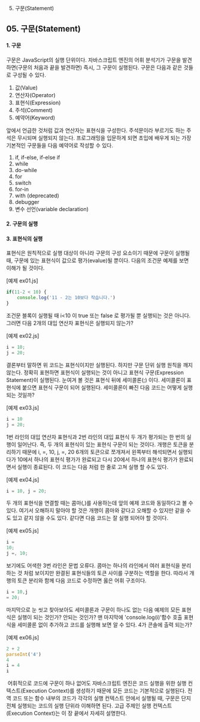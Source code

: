 05. 구문(Statement)

## 05. 구문(Statement)

#### 1\. 구문

구문은 JavaScript의 실행 단위이다. 자바스크립트 엔진의 어휘 분석기가 구문을 발견하면(구문의 처음과 끝을 발견하면) 즉시, 그 구문이 실행된다. 구문은 다음과 같은 것들로 구성될 수 있다.

1.  값(Value)
2.  연산자(Operator)
3.  표현식(Expression)
4.  주석(Comment)
5.  예약어(Keyword)

앞에서 언급한 것처럼 값과 연산자는 표현식을 구성한다. 주석문이라 부르기도 하는 주석은 무시되며 실행되지 않는다. 프로그래밍을 입문하게 되면 초입에 배우게 되는 가장 기본적인 구문들을 다음 예약어로 작성할 수 있다.

1.  if, if-else, if-else if
2.  while
3.  do-while
4.  for
5.  switch
6.  for-in
7.  with (deprecated)
8.  debugger
9.  변수 선언(variable declaration)

#### 2\. 구문의 실행

#### 3\. 표현식의 실행

표현식은 원칙적으로 실행 대상이 아니라 구문의 구성 요소이기 때문에 구문이 실행될 때, 구문에 있는 표현식이 값으로 평가(evalue)될 뿐이다. 다음의 조건문 예제를 보면 이해가 될 것이다.

[예제 ex01.js]
```javascript
if(11-2 < 10) {
    console.log('11 - 2는 10보다 작습니다.')
}
```

조건문 블록이 실행될 때 i<10 이 true 또는 false 로 평가될 뿐 실행되는 것은 아니다. 그러면 다음 2개의 대입 연산자 표현식은 실행되지 않는가?

[예제 ex02.js]
```javascript
i = 10;
j = 20;
```

결론부터 말하면 위 코드는 표현식이지만 실행된다. 하지만 구문 단위 실행 원칙을 깨지 않는다. 정확히 표현하면 표현식이 실행되는 것이 아니고 표현식 구문(Expression Statement)이 실행된다. 눈여겨 볼 것은 표현식 뒤에 세미콜론(;) 이다. 세미콜론이 표현식에 붙으면 표현식 구문이 되어 실행된다. 세미콜론이 빠진 다음 코드는 어떻게 실행되는 것일까?

[예제 ex03.js]
```javascript
i = 10
j = 20;
```

1번 라인의 대입 연산자 표현식과 2번 라인의 대입 표현식 두 개가 평가되는 한 번의 실행이 일어난다. 즉, 두 개의 표현식이 있는 표현식 구문이 되는 것이다. 개행은 토큰을 분리하기 때문에 i, =, 10, j, =, 20 6개의 토큰으로 쪼개져서 왼쪽부터 해석되면서 실행되다가 10에서 하나의 표현식 평가가 완료되고 다시 20에서 하나의 표현식 평가가 완료되면서 실행이 종료된다. 이 코드는 다음 처럼 한 줄로 고쳐 실행 할 수도 있다.

[예제 ex04.js]
```javascript
i = 10, j = 20;

```

두 개의 표현식을 연결할 때는 콤마(,)를 사용하는데 앞의 예제 코드와 동일하다고 볼 수 있다. 여기서 오해하지 말아야 할 것은 개행이 콤마와 같다고 오해할 수 있지만 같을 수도 있고 같지 않을 수도 있다. 같다면 다음 코드는 잘 실행 되어야 할 것이다.

[예제 ex05.js]
```javascript
i =
10;	
j =, 10;

```
 보기에도 어색한 3번 라인은 문법 오류다. 콤마는 하나의 라인에서 여러 표현식을 분리하는 것 처럼 보이지만 완결된 표현식들의 토큰 사이를 구분하는 역할을 한다. 따라서 개행의 토큰 분리와 함께 다음 코드로 수정하면 옳은 어휘 구조이다.

```javascript
i = 10,j
= 20;

```

 마지막으로 눈 씻고 찾아보아도 세미콜론과 구문이 하나도 없는 다음 예제의 모든 표현식은 실행이 되는 것인가? 안되는 것인가? 맨 마지막에 'console.log(i)'함수 호출 표현식을 세미콜론 없이 추가하고 코드를 실행해 보면 알 수 있다. 4가 콘솔에 출력 되는가?

[예제 ex06.js]
```javascript
2 + 2
parseInt('4')
4
i = 4
i
```

 어휘적으로 코드에 구문이 하나 없어도 자바스크립트 엔진은 코드 실행을 위한 실행 컨텍스트(Execution Context)를 생성하기 때문에 모든 코드는 기본적으로 실행된다. 전역 코드 또는 함수 내부의 코드가 각각의 실행 컨텍스트 안에서 실행될 때, 구문은 단지 전체 실행되는 코드의 실행 단위라 이해하면 된다. 고급 주제인 실행 컨텍스트(Execution Context)는 이 장 끝에서 자세히 설명한다.